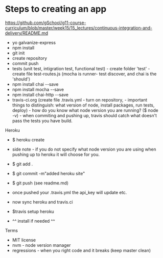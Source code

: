 # Steps to creating an app

https://github.com/gSchool/g11-course-curriculum/blob/master/week15/15_lectures/continuous-integration-and-delivery/README.md

* yo galvanize-express
* npm install
* git init
* create repository
* commit push
* tests (unit test, intigration test, functional test) - create folder 'test' - create file test-routes.js (mocha is runner- test discover, and chai is the 'should')
* npm install chai --save
* npm install mocha --save
* npm install chai-http --save
* travis-ci.org (create file .travis.yml - turn on repository, - important things to distinguish: what version of node, install packages, run tests, deploy) - how do you know what node version you are running? ($ node -v) - when commiting and pushing up, travis should catch what doesn't pass the tests you have build.

Heroku
* $ heroku create <new name>
* side note - if you do not specify what node version you are using when pushing up to heroku it will choose for you.
* $ git add .
* $ git commit -m"added heroku site"
* $ git push (see readme.md)
* once pushed your .travis.yml the api_key will update etc.


* now sync heroku and travis.ci
* $travis setup heroku
* ^^ install if needed ^^

Terms
* MIT license
* nvm - node version manager
* regressions - when you right code and it breaks (keep master clean)


